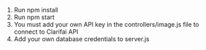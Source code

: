 

1. Run npm install
2. Run npm start
3. You must add your own API key in the controllers/image.js file to connect to Clarifai API
4. Add your own database credentials to server.js




